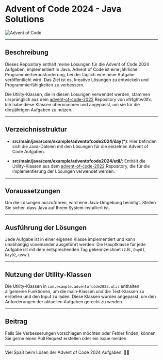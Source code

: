 # Advent of Code 2024 - Java Solutions

![Advent of Code](https://img.shields.io/badge/Advent%20of%20Code-2024-brightgreen)

---

## Beschreibung

Dieses Repository enthält meine Lösungen für die Advent of Code 2024 Aufgaben, implementiert in Java. Advent of Code ist eine jährliche Programmierherausforderung, bei der täglich eine neue Aufgabe veröffentlicht wird. Das Ziel ist es, kreative Lösungen zu entwickeln und Programmierfähigkeiten zu verbessern.

Die Utility-Klassen, die in diesen Lösungen verwendet werden, stammen ursprünglich aus dem [advent-of-code-2022](https://github.com/xN1ghtw0lfx/advent-of-code-2022) Repository von xN1ghtw0lfx. Ich habe diese Klassen übernommen und angepasst, um sie für die diesjährigen Aufgaben zu nutzen.

---

## Verzeichnisstruktur

- **src/main/java/com/example/adventofcode2024/day(*)**: Hier befinden sich die Java-Dateien mit den Lösungen für die einzelnen Advent of Code Aufgaben.

- **src/main/java/com/example/adventofcode2024/util/**: Enthält die Utility-Klassen aus dem [advent-of-code-2022](https://github.com/xN1ghtw0lfx/advent-of-code-2022) Repository, die für die Implementierung der Lösungen verwendet werden.

---

## Voraussetzungen

Um die Lösungen auszuführen, wird eine Java-Umgebung benötigt. Stellen Sie sicher, dass Java auf Ihrem System installiert ist.

---

## Ausführung der Lösungen

Jede Aufgabe ist in einer eigenen Klasse implementiert und kann unabhängig voneinander ausgeführt werden. Die Hauptklasse für jede Aufgabe ist mit dem entsprechenden Tag gekennzeichnet (z.B., `Day01`, `Day02`, usw.).

---

## Nutzung der Utility-Klassen

Die Utility-Klassen in `com.example.adventofcode2023.util` enthalten allgemeine Funktionen, um die main-Klassen und die Test-Klassen zu erstellen und den Input zu laden. Diese Klassen wurden angepasst, um den Anforderungen der aktuellen Aufgaben gerecht zu werden.

---

## Beitrag

Falls Sie Verbesserungen vorschlagen möchten oder Fehler finden, können Sie gerne einen Pull Request erstellen oder ein Issue melden.

---

Viel Spaß beim Lösen der Advent of Code 2024 Aufgaben! 🌟🎄
